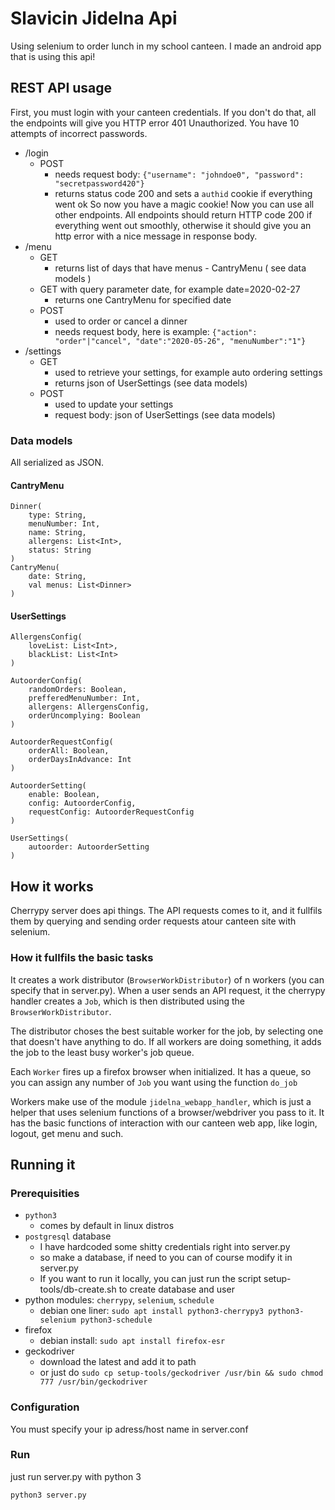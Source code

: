# Slavicin Jidelna Api
Using selenium to order lunch in my school canteen.
I made an android app that is using this api!

## REST API usage
First, you must login with your canteen credentials. If you don't do that, all the endpoints will
give you HTTP error 401 Unauthorized. You have 10 attempts of incorrect passwords.
- /login
	- POST
		- needs request body: `{"username": "johndoe0", "password": "secretpassword420"}`
		- returns status code 200 and sets a `authid` cookie if everything went ok
So now you have a magic cookie! Now you can use all other endpoints.
All endpoints should return HTTP code 200 if everything went out smoothly, otherwise it should
give you an http error with a nice message in response body.
- /menu
	- GET
		- returns list of days that have menus - CantryMenu ( see data models )
	- GET with query parameter date, for example date=2020-02-27
		- returns one CantryMenu for specified date
	- POST
		- used to order or cancel a dinner
		- needs request body, here is example:
		`{"action": "order"|"cancel", "date":"2020-05-26", "menuNumber":"1"}`
- /settings
	- GET
		- used to retrieve your settings, for example auto ordering settings
		- returns json of UserSettings (see data models)
	- POST
		- used to update your settings
		- request body: json of UserSettings (see data models)

### Data models
All serialized as JSON.
#### CantryMenu
```
Dinner(
    type: String,
    menuNumber: Int,
    name: String,
    allergens: List<Int>,
    status: String
)
CantryMenu(
    date: String,
	val menus: List<Dinner>
)
```

#### UserSettings
```
AllergensConfig(
    loveList: List<Int>,
    blackList: List<Int>
)

AutoorderConfig(
    randomOrders: Boolean,
    prefferedMenuNumber: Int,
    allergens: AllergensConfig,
    orderUncomplying: Boolean
)

AutoorderRequestConfig(
    orderAll: Boolean,
    orderDaysInAdvance: Int
)

AutoorderSetting(
    enable: Boolean,
    config: AutoorderConfig,
    requestConfig: AutoorderRequestConfig
)

UserSettings(
    autoorder: AutoorderSetting
)
```


## How it works

Cherrypy server does api things. The API requests comes to it, and it fullfils them by querying and
sending order requests atour canteen site with selenium.

### How it fullfils the basic tasks
It creates a work distributor (`BrowserWorkDistributor`) of n workers (you can specify that in
server.py). When a user sends an API request, it the cherrypy handler creates a `Job`, which
is then distributed using the `BrowserWorkDistributor`.

The distributor choses the best suitable worker for the job, by selecting one that doesn't have
anything to do. If all workers are doing something, it adds the job to the least busy worker's
job queue.

Each `Worker` fires up a firefox browser when initialized. It has a queue, so you can assign any
number of `Job` you want using the function `do_job`

Workers make use of the module `jidelna_webapp_handler`, which is just a helper that uses selenium
functions of a browser/webdriver you pass to it. It has the basic functions
of interaction with our canteen web app, like login, logout, get menu and such.

## Running it
### Prerequisities
- `python3`
	- comes by default in linux distros
- `postgresql` database
	- I have hardcoded some shitty credentials right into server.py
	- so make a database, if need to you can of course modify it in server.py
	- If you want to run it locally, you can just run the script setup-tools/db-create.sh to create database and user
- python modules: `cherrypy`, `selenium`, `schedule`
	- debian one liner: `sudo apt install python3-cherrypy3 python3-selenium python3-schedule`
- firefox
	- debian install: `sudo apt install firefox-esr`
- geckodriver
	- download the latest and add it to path
	- or just do `sudo cp setup-tools/geckodriver /usr/bin && sudo chmod 777 /usr/bin/geckodriver`

### Configuration
You must specify your ip adress/host name in server.conf

### Run
just run server.py with python 3

`python3 server.py`
